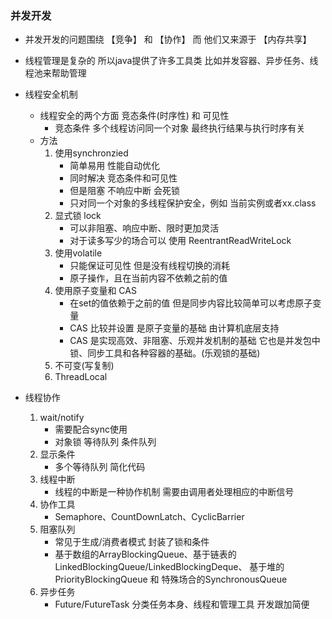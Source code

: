 ###  并发开发
* 并发开发的问题围绕 【竞争】 和 【协作】 而 他们又来源于 【内存共享】
* 线程管理是复杂的 所以java提供了许多工具类 比如并发容器、异步任务、线程池来帮助管理

* 线程安全机制 
    * 线程安全的两个方面 竞态条件(时序性) 和 可见性
        * 竞态条件 多个线程访问同一个对象 最终执行结果与执行时序有关
    * 方法 
        1. 使用synchronzied
            * 简单易用 性能自动优化
            * 同时解决 竞态条件和可见性 
            * 但是阻塞 不响应中断 会死锁
            * 只对同一个对象的多线程保护安全，例如 当前实例或者xx.class
        2. 显式锁 lock
            * 可以非阻塞、响应中断、限时更加灵活
            * 对于读多写少的场合可以 使用 ReentrantReadWriteLock
        3. 使用volatile
            * 只能保证可见性 但是没有线程切换的消耗
            * 原子操作，且在当前内容不依赖之前的值
        4. 使用原子变量和 CAS
            * 在set的值依赖于之前的值 但是同步内容比较简单可以考虑原子变量
            * CAS 比较并设置 是原子变量的基础 由计算机底层支持
            * CAS 是实现高效、非阻塞、乐观并发机制的基础 它也是并发包中锁、同步工具和各种容器的基础。(乐观锁的基础)
        5. 不可变(写复制)
        6. ThreadLocal
        
* 线程协作
    1. wait/notify
        * 需要配合sync使用 
        * 对象锁 等待队列 条件队列
    2. 显示条件 
        * 多个等待队列 简化代码
    3. 线程中断
        * 线程的中断是一种协作机制 需要由调用者处理相应的中断信号
    4. 协作工具
        * Semaphore、CountDownLatch、CyclicBarrier
    5. 阻塞队列
        * 常见于生成/消费者模式 封装了锁和条件
        * 基于数组的ArrayBlockingQueue、基于链表的LinkedBlockingQueue/LinkedBlockingDeque、
        基于堆的PriorityBlockingQueue 和 特殊场合的SynchronousQueue
    6. 异步任务
        * Future/FutureTask 分类任务本身、线程和管理工具 开发跟加简便